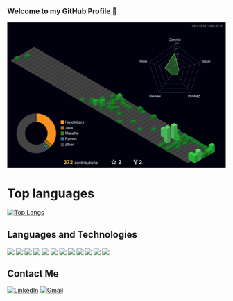 ### Welcome to my GitHub Profile 👋

<!--
**portega017/portega017** is a ✨ _special_ ✨ repository because its `README.md` (this file) appears on your GitHub profile.

Here are some ideas to get you started:

- 🔭 I’m currently working on ...
- 🌱 I’m currently learning ...
- 👯 I’m looking to collaborate on ...
- 🤔 I’m looking for help with ...
- 💬 Ask me about ...
- 📫 How to reach me: ...
- 😄 Pronouns: ...
- ⚡ Fun fact: ...
-->

![3d_contribution](./profile-3d-contrib/profile-night-green.svg)

# Top languages
[![Top Langs](https://github-readme-stats.vercel.app/api/top-langs/?username=portega017&layout=compact&theme=vision-friendly-dark&count_private=true)](https://github.com/portega017) 

## Languages and Technologies

<div style="display: incline_block"><cbr>
  <img align="center" heigth ="30" width="40" src="https://cdn.jsdelivr.net/gh/devicons/devicon/icons/vscode/vscode-original.svg"/>
  <img align="center" heigth ="30" width="40" src="https://cdn.jsdelivr.net/gh/devicons/devicon/icons/docker/docker-original.svg"/>
  <img align="center" heigth ="30" width="40" src="https://cdn.jsdelivr.net/gh/devicons/devicon/icons/raspberrypi/raspberrypi-original.svg"/>
  <img align="center" heigth ="30" width="40" src="https://cdn.jsdelivr.net/gh/devicons/devicon/icons/linux/linux-original.svg"/>
  <img align="center" heigth ="30" width="40" src="https://cdn.jsdelivr.net/gh/devicons/devicon/icons/c/c-original.svg"/>
  <img align="center" heigth ="30" width="40" src="https://cdn.jsdelivr.net/gh/devicons/devicon/icons/mysql/mysql-original.svg" />
  <img align="center" heigth ="30" width="40" src="https://cdn.jsdelivr.net/gh/devicons/devicon/icons/java/java-original.svg"/>
  <img align="center" heigth ="30" width="40" src="https://cdn.jsdelivr.net/gh/devicons/devicon/icons/python/python-original.svg" />
  <img align="center" heigth ="30" width="40" src="https://cdn.jsdelivr.net/gh/devicons/devicon/icons/html5/html5-original.svg" />
  <img align="center" heigth ="30" width="40" src="https://cdn.jsdelivr.net/gh/devicons/devicon/icons/javascript/javascript-original.svg" />
  <img align="center" heigth ="30" width="40" src="https://cdn.jsdelivr.net/gh/devicons/devicon/icons/nodejs/nodejs-original.svg" />
  <img align="center" heigth ="30" width="40" src="https://cdn.jsdelivr.net/gh/devicons/devicon/icons/bootstrap/bootstrap-original.svg" />
  
  
  
 
  </div>

## Contact Me

[![LinkedIn](https://img.shields.io/badge/LinkedIn-blue?style=for-the-badge&logo=Linkedin&logoColor=white)](https://www.linkedin.com/in/pablo-ortega-arenas-66822120a/?lipi=urn%3Ali%3Apage%3Ad_flagship3_feed%3Bke8NsHzuQYawZXPf5%2FF1eg%3D%3D)
[![Gmail](https://img.shields.io/badge/Gmail-red?style=for-the-badge&logo=Gmail&logoColor=white)](mailto:p.ortegarenas@gmail.com)

<!--Visitor count<br>
  <img src="https://profile-counter.glitch.me/portega017/count.svg" />-->
